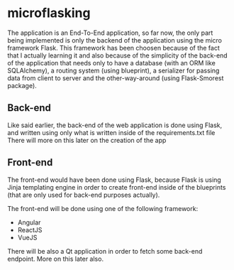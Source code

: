 # microflasking

The application is an End-To-End application, so far now, the only part being implemented is only the backend of the application using the micro framework Flask.
This framework has been choosen because of the fact that I actually learning it and also because of the simplicity of the back-end of the application
that needs only to have a database (with an ORM like SQLAlchemy), a routing system (using blueprint), a serializer for passing data from client to server
and the other-way-around (using Flask-Smorest package).

## Back-end

Like said earlier, the back-end of the web application is done using Flask, and written using only what is written inside of the requirements.txt file
There will more on this later on the creation of the app

## Front-end

The front-end would have been done using Flask, because Flask is using Jinja templating engine in order to create front-end inside of the blueprints (that are only used
for back-end purposes actually).

The front-end will be done using one of the following framework:
* Angular
* ReactJS
* VueJS

There will be also a Qt application in order to fetch some back-end endpoint. More on this later also.